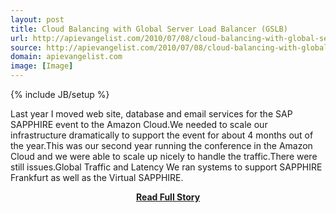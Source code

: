 ```yaml
---
layout: post
title: Cloud Balancing with Global Server Load Balancer (GSLB)
url: http://apievangelist.com/2010/07/08/cloud-balancing-with-global-server-load-balancer-gslb/
source: http://apievangelist.com/2010/07/08/cloud-balancing-with-global-server-load-balancer-gslb/
domain: apievangelist.com
image: [Image]
---
```

{% include JB/setup %}<p>Last year I moved web site, database and email services for the SAP SAPPHIRE event to the Amazon Cloud.We needed to scale our infrastructure dramatically to support the event for about 4 months out of the year.This was our second year running the conference in the Amazon Cloud and we were able to scale up nicely to handle the traffic.There were still issues.Global Traffic and Latency
We ran systems to support SAPPHIRE Frankfurt as well as the Virtual SAPPHIRE.</p>
<center><p><a href="http://apievangelist.com/2010/07/08/cloud-balancing-with-global-server-load-balancer-gslb/" style='padding:25px; font-sze:18px; font-weight: bold;'>Read Full Story</a></p></center>

